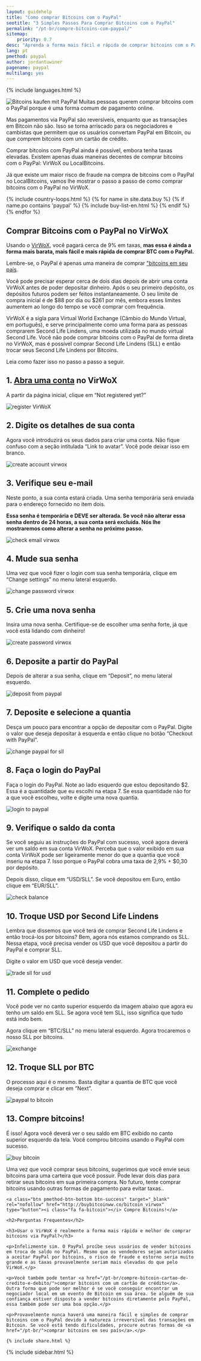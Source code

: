 ```yaml
---
layout: guidehelp
title: "Como comprar Bitcoins com o PayPal"
seotitle: "3 Simples Passos Para Comprar Bitcoins com o PayPal"
permalink: "/pt-br/compre-bitcoins-com-paypal/"
sitemap:
    priority: 0.7
desc: "Aprenda a forma mais fácil e rápida de comprar bitcoins com o PayPal instantaneamente neste guia em passo a passo."  
lang: pt
pmethod: paypal
author: jordantuwiner
pagename: paypal
multilang: yes
---
```

<div class="col-sm-12">

{% include languages.html %}

<p><img class="img-responsive halfimg-right" alt="Bitcoins kaufen mit PayPal" src="/img/icons/sepa.png"> Muitas pessoas querem comprar bitcoins com o PayPal porque é uma forma comum de pagamento online.</p>

<p>Mas pagamentos via PayPal são reversíveis, enquanto que as transações em Bitcoin não são. Isso se torna arriscado para os negociadores e cambistas que permitem que os usuários convertam PayPal em Bitcoin, ou que comprem bitcoins com um cartão de crédito.</p>

<p>Comprar bitcoins com PayPal ainda é possível, embora tenha taxas elevadas. Existem apenas duas maneiras decentes de comprar bitcoins com o PayPal: VirWoX ou LocalBitcoins.</p>
 
<p>Já que existe um maior risco de fraude na compra de bitcoins com o PayPal no LocalBitcoins, vamos lhe mostrar o passo a passo de como comprar bitcoins com o PayPal no VirWoX.</p>

</div>

<div class="col-sm-12">
	{% include country-loops.html %}
	{% for name in site.data.buy %}
	{% if name.po contains 'paypal' %}
	{% include buy-list-en.html %}
	{% endif %}
	{% endfor %}
</div>

<div class="col-sm-12 small-large-break">
</div>


<div class="content-with-sidebar col-md-9">
<h2 class="pp-header">Comprar Bitcoins com o PayPal no VirWoX</h2>

<p>Usando o <a href="http://buybitcoinww.co/bitcoin_virwox" rel="nofollow" target="_blank">VirWoX</a>, você pagará cerca de 9% em taxas, <b>mas essa é ainda a forma mais barata, mais fácil e mais rápida de comprar BTC com o PayPal.</b></p> 

<p>Lembre-se, o PayPal é apenas uma maneira de comprar <a href="/pt-br/">"bitcoins em seu país</a>.</p>

<p>Você pode precisar esperar cerca de dois dias depois de abrir uma conta VirWoX antes de poder depositar dinheiro. Após o seu primeiro depósito, os depósitos futuros podem ser feitos instantaneamente. O seu limite de compra inicial é de $88 por dia ou $261 por mês, embora esses limites aumentem ao longo do tempo se você comprar com frequência.</p>

<p>VirWoX é a sigla para Virtual World Exchange (Câmbio do Mundo Virtual, em português), e serve principalmente como uma forma para as pessoas comprarem Second Life Lindens, uma moeda utilizada no mundo virtual Second Life. Você não pode comprar bitcoins com o PayPal de forma direta no VirWoX, mas é possível comprar Second Life Lindens (SLL) e então trocar seus Second Life Lindens por Bitcoins.</p>

<p>Leia como fazer isso no passo a passo a seguir. </p>

<h2>1. <a href="http://buybitcoinww.co/bitcoin_virwox" rel="nofollow" target="_blank">Abra uma conta</a> no VirWoX</h2> 

<p>A partir da página inicial, clique em “Not registered yet?”</p> 

<p><img src="/img/paypaltobtc/1.png" alt="register VirWoX" class="img-responsive kb-helper" /></p> 

<h2 id="enter-the-details-for-your-account">2. Digite os detalhes de sua conta</h2> 

<p>Agora você introduzirá os seus dados para criar uma conta. Não fique confuso com a seção intitulada “Link to avatar”. Você pode deixar isso em branco.</p> 

<p><img src="/img/paypaltobtc/2.png" alt="create account virwox" class="img-responsive kb-helper" /></p> 

<h2 id="check-your-email">3. Verifique seu e-mail</h2> 

<p>Neste ponto, a sua conta estará criada. Uma senha temporária será enviada para o endereço fornecido no item dois.</p> 

<p><strong>Essa senha é temporária e DEVE ser alterada. Se você não alterar essa senha dentro de 24 horas, a sua conta será excluída. Nós lhe mostraremos como alterar a senha no próximo passo.</strong></p> 

<p><img src="/img/paypaltobtc/3.png" alt="check email virwox" class="img-responsive kb-helper" /></p> 

<h2 id="change-your-password">4. Mude sua senha</h2> 

<p>Uma vez que você fizer o login com sua senha temporária, clique em “Change settings” no menu lateral esquerdo.</p> 

<p><img src="/img/paypaltobtc/4.png" alt="change password virwox" class="img-responsive kb-helper" /></p> 

<h2 id="create-a-new-password">5. Crie uma nova senha</h2> 

<p>Insira uma nova senha. Certifique-se de escolher uma senha forte, já que você está lidando com dinheiro!</p> 

<p><img src="/img/paypaltobtc/5.png" alt="create password virwox" class="img-responsive kb-helper" /></p> 

<h2 id="deposit-from-paypal">6. Deposite a partir do PayPal</h2> 

<p>Depois de alterar a sua senha, clique em “Deposit”, no menu lateral esquerdo.</p> 

<p><img src="/img/paypaltobtc/6.png" alt="deposit from paypal" class="img-responsive kb-helper" /></p> 

<h2 id="deposit-and-select-amount">7. Deposite e selecione a quantia</h2> 

<p>Desça um pouco para encontrar a opção de depositar com o PayPal. Digite o valor que deseja depositar à esquerda e então clique no botão “Checkout with PayPal”.</p> 

<p><img src="/img/paypaltobtc/7.png" alt="change paypal for sll" class="img-responsive kb-helper" /></p> 

<h2 id="login-to-paypal">8. Faça o login do PayPal</h2> 

<p>Faça o login do PayPal. Note ao lado esquerdo que estou depositando $2. Essa é a quantidade que eu escolhi na etapa 7. Se essa quantidade não for a que você escolheu, volte e digite uma nova quantia.</p> 

<p><img src="/img/paypaltobtc/8.png" alt="login to paypal" class="img-responsive kb-helper" /></p> 

<h2 id="verify-acccount-balance">9. Verifique o saldo da conta</h2> 

<p>Se você seguiu as instruções do PayPal com sucesso, você agora deverá ver um saldo em sua conta VirWoX. Perceba que o valor exibido em sua conta VirWoX pode ser ligeiramente menor do que a quantia que você inseriu na etapa 7. Isso porque o PayPal cobra uma taxa de 2,9% + $0,30 por depósito.</p> 

<p>Depois disso, clique em “USD/SLL”. Se você depositou em Euro, então clique em “EUR/SLL”.</p> 

<p><img src="/img/paypaltobtc/9.png" alt="check balance" class="img-responsive kb-helper" /></p> 

<h2 id="trade-usd-for-second-life-lindens">10. Troque USD por Second Life Lindens</h2> 

<p>Lembra que dissemos que você terá de comprar Second Life Lindens e então trocá-los por bitcoins? Bem, agora nós estamos comprando os SLL. Nessa etapa, você precisa vender os USD que você depositou a partir do PayPal e comprar SLL.</p> 

<p>Digite o valor em USD que você deseja vender.</p> 

<p><img src="/img/paypaltobtc/10.png" alt="trade sll for usd" class="img-responsive kb-helper" /></p> 

<h2 id="complete-order">11. Complete o pedido</h2> 

<p>Você pode ver no canto superior esquerdo da imagem abaixo que agora eu tenho um saldo em SLL. Se agora você tem SLL, isso significa que tudo está indo bem.</p> 

<p>Agora clique em “BTC/SLL” no menu lateral esquerdo. Agora trocaremos o nosso SLL por bitcoins.</p> 

<p><img src="/img/paypaltobtc/11.png" alt="exchange" class="img-responsive kb-helper" /></p> 

<h2 id="trade-sll-for-btc">12. Troque SLL por BTC</h2> 

<p>O processo aqui é o mesmo. Basta digitar a quantia de BTC que você deseja comprar e clicar em “Next”. </p> 

<p><img src="/img/paypaltobtc/12.png" alt="paypal to bitcoin" class="img-responsive kb-helper" /></p> 

<h2 id="buy-bitcoin">13. Compre bitcoins!</h2> 

<p>É isso! Agora você deverá ver o seu saldo em BTC exibido no canto superior esquerdo da tela. Você comprou bitcoins usando o PayPal com sucesso.</p> 

<p><img src="/img/paypaltobtc/13.png" alt="buy bitcoin" class="img-responsive kb-helper" /></p> 

<p>Uma vez que você comprar seus bitcoins, sugerimos que você envie seus bitcoins para uma carteira que você possuir. Pode levar dois dias para retirar seus bitcoins em sua primeira compra. No futuro, tente comprar bitcoins usando outras formas de pagamento para evitar taxas..</p> 
	
	<a class="btn pmethod-btn-bottom btn-success" target="_blank" rel="nofollow" href="http://buybitcoinww.co/bitcoin_virwox" type="button"><i class="fa fa-bitcoin"></i> Compre Bitcoins!</a>
	
	<h2>Perguntas Frequentes</h2>
	
	<h3>Usar o VirWoX é realmente a forma mais rápida e melhor de comprar bitcoins via PayPal?</h3>
	
	<p>Infelizmente sim. O PayPal proíbe seus usuários de vender bitcoins em troca de saldo no PayPal. Mesmo que os vendedores sejam autorizados a aceitar PayPal por bitcoins, o risco de fraude e estorno seria muito grande e as taxas provavelmente seriam mais elevadas do que pelo VirWoX.</p>
	
	<p>Você também pode tentar <a href="/pt-br/compre-bitcoin-cartao-de-credito-e-debito/">comprar bitcoins com um cartão de crédito</a>. Outra forma que pode ser melhor é se você conseguir encontrar um negociador local em um evento de Bitcoin em sua área. Se alguém de sua confiança estiver disposto a vender bitcoins diretamente pelo PayPal, essa também pode ser uma boa opção.</p>
	
	<p>Provavelmente nunca haverá uma maneira fácil e simples de comprar bitcoins com o PayPal devido à natureza irreversível das transações em Bitcoin. Se você está tendo dificuldades, procure outras formas de <a href="/pt-br/">comprar bitcoins em seu país</a>.</p>
	
	{% include share.html %}
</div>
<div class="sidebar-add col-md-3">
	{% include sidebar.html %}
</div>